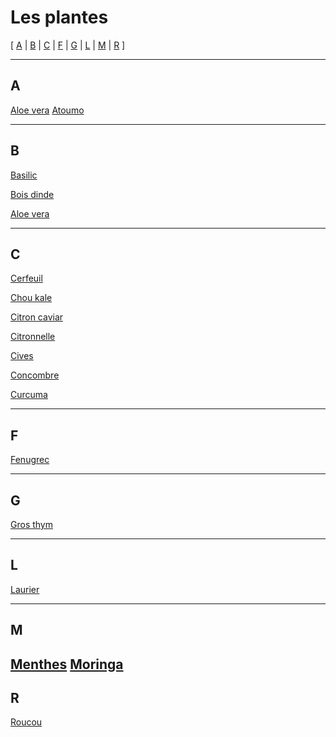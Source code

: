 # Les plantes

[ [A](#A) | [B](#B) | [C](#C) | [F](#F) | [G](#G) | [L](#L) | [M](#M) | [R](#R) ]

---

## A

[Aloe vera](plantes/aloe-vera.md)
[Atoumo](plantes/atoumo.md)

---

## B

[Basilic](plantes/basilic.md)

[Bois dinde](plantes/bois-dinde.md)

[Aloe vera](plantes/brisee.md)

---

## C

[Cerfeuil](plantes/cerfeuil.md)

[Chou kale](plantes/chou-kale.md)

[Citron caviar](plantes/citron-caviar.md)

[Citronnelle](plantes/citronnelle.md)

[Cives](plantes/cives.md)

[Concombre](plantes/concombre.md)

[Curcuma](plantes/curcuma.md)

---

## F

[Fenugrec](plantes/fenugrec.md)

---

## G

[Gros thym](plantes/gros-thym.md)

---

## L

[Laurier](plantes/laurier.md)

---

## M

[Menthes](plantes/menthes.md)
[Moringa](plantes/moringa.md)
--

## R

[Roucou](plantes/roucou.md)
